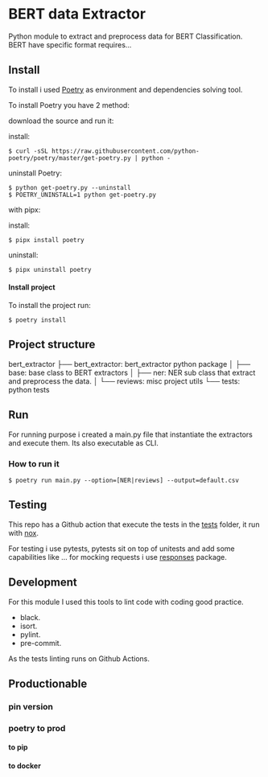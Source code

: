 # BERT data Extractor
Python module to extract and preprocess data for BERT Classification.
BERT have specific format requires...

## Install
To install i used [Poetry](https://python-poetry.org/docs/) as environment and dependencies solving tool.

To install Poetry you have 2 method:

download the source and run it:

install:
```
$ curl -sSL https://raw.githubusercontent.com/python-poetry/poetry/master/get-poetry.py | python -
```

uninstall Poetry:
```
$ python get-poetry.py --uninstall
$ POETRY_UNINSTALL=1 python get-poetry.py
```

with pipx: 

install:
```
$ pipx install poetry
```

uninstall:
```
$ pipx uninstall poetry
```

#### Install project

To install the project run:
```
$ poetry install
```

## Project structure
bert_extractor
├── bert_extractor: bert_extractor python package
│   ├── base: base class to BERT extractors
│   ├── ner: NER sub class that extract and preprocess the data.
│   └── reviews: misc project utils
└── tests: python tests


## Run
For running purpose i created a main.py file that instantiate the extractors and execute them. Its also executable as CLI. 

### How to run it

```
$ poetry run main.py --option=[NER|reviews] --output=default.csv
```

## Testing
This repo has a Github action that execute the tests in the [tests](./tests) folder, it run with [nox](https://nox.thea.codes/en/stable/).

For testing i use pytests, pytests sit on top of unitests and add some capabilities like ...
for mocking requests i use [responses](https://github.com/getsentry/responses) package.

## Development
For this module I used this tools to lint code with coding good practice.
- black.
- isort.
- pylint.
- pre-commit.

As the tests linting runs on Github Actions.

## Productionable
### pin version
### poetry to prod
#### to pip
#### to docker